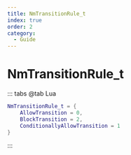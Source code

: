 ```yaml
---
title: NmTransitionRule_t
index: true
order: 2
category:
  - Guide
---
```


# NmTransitionRule_t
::: tabs
@tab Lua
```lua
NmTransitionRule_t = {
    AllowTransition = 0,
    BlockTransition = 2,
    ConditionallyAllowTransition = 1
}
```
:::